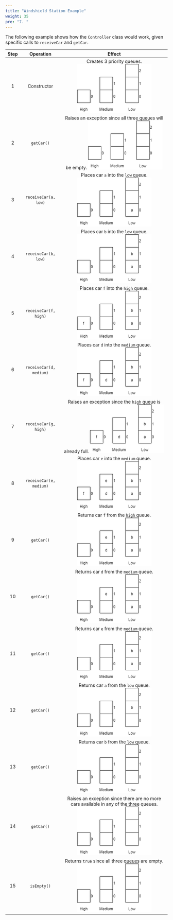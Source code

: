 ```yaml
---
title: "Windshield Station Example"
weight: 35
pre: "7. "
---
```

The following example shows how the `Controller` class would work, given specific calls to `receiveCar` and `getCar`.

| Step | Operation | Effect |
|:----:|:---------:|:---------:|
| 1 | Constructor | Creates 3 priority queues.  ![Empty Queue](/images/8/8.8.controller1.png) |
| 2 | `getCar()` | Raises an exception since all three queues will be empty.  ![Empty Queue](/images/8/8.8.controller1.png) |
| 3 | `receiveCar(a, low)` | Places car `a` into the `low` queue.  ![Queue with 1 car](/images/8/8.8.controller1.1.png) |
| 4 | `receiveCar(b, low)` | Places car `b` into the `low` queue.  ![Queue with 2 cars](/images/8/8.8.controller2.png) |
| 5 | `receiveCar(f, high)` | Places car `f` into the `high` queue.  ![Queue with 3 cars](/images/8/8.8.controller3.png) |
| 6 | `receiveCar(d, medium)` | Places car `d` into the `medium` queue.  ![Queue with 4 cars](/images/8/8.8.controller4.png) |
| 7 | `receiveCar(g, high)` | Raises an exception since the `high` queue is already full.  ![Queue with 4 cars](/images/8/8.8.controller4.png) |
| 8 | `receiveCar(e, medium)` | Places car `e` into the `medium` queue.  ![Queue with 5 cars](/images/8/8.8.controller4.1.png) |
| 9 | `getCar()` | Returns car `f` from the `high` queue.  ![Queue with 4 cars](/images/8/8.8.controller5.png) |
| 10 | `getCar()` | Returns car `d` from the `medium` queue.  ![Queue with 3 cars](/images/8/8.8.controller6.png) |
| 11 | `getCar()` | Returns car `e` from the `medium` queue.  ![Queue with 2 cars](/images/8/8.8.controller9.png) |
| 12 | `getCar()` | Returns car `a` from the `low` queue.  ![Queue with 1 car](/images/8/8.8.controller10.png) |
| 13 | `getCar()` | Returns car `b` from the `low` queue.  ![Queue with 0 cars](/images/8/8.8.controller1.png) |
| 14 | `getCar()` | Raises an exception since there are no more cars available in any of the three queues.  ![Queue with 0 cars](/images/8/8.8.controller1.png) |
| 15 | `isEmpty()` | Returns `true` since all three queues are empty.  ![Queue with 0 cars](/images/8/8.8.controller1.png) |
